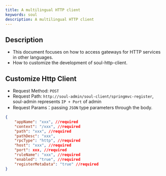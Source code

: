 ```yaml
---
title: A multilingual HTTP client
keywords: soul
description: A multilingual HTTP client
---
```


## Description

* This document focuses on how to access gateways for HTTP services in other languages.
* How to customize the development of soul-http-client.

## Customize Http Client

* Request Method: `POST`
* Request Path: `http://soul-admin/soul-client/springmvc-register`, soul-admin represents `IP + Port` of admin
* Request Params：passing `JSON` type parameters through the body.

```json
{
	"appName": "xxx", //required
	"context": "/xxx", //required
	"path": "xxx", //required
	"pathDesc": "xxx", 
	"rpcType": "http", //required
	"host": "xxx", //required
	"port": xxx, //required
	"ruleName": "xxx", //required
	"enabled": "true", //required
	"registerMetaData": "true" //required
}
```




